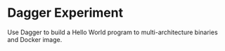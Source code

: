 # Dagger Experiment

Use Dagger to build a Hello World program to multi-architecture binaries and Docker image.
